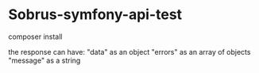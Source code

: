 # Sobrus-symfony-api-test
composer install

the response can have:
"data" as an object
"errors" as an array of objects
"message" as a string